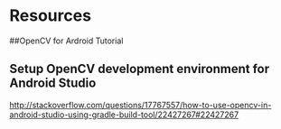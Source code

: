 # Resources

##OpenCV for Ardroid Tutorial


## Setup OpenCV development environment for Android Studio
http://stackoverflow.com/questions/17767557/how-to-use-opencv-in-android-studio-using-gradle-build-tool/22427267#22427267
